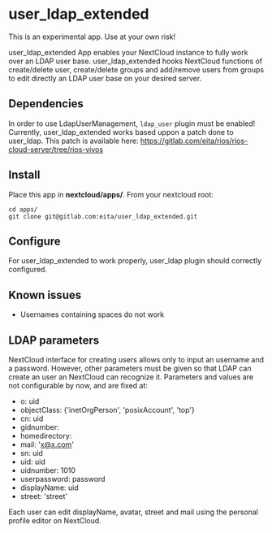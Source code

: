 # user_ldap_extended
This is an experimental app. Use at your own risk!

user_ldap_extended App enables your NextCloud instance to fully work over an LDAP user base. user_ldap_extended hooks NextCloud functions of create/delete user, create/delete groups and add/remove users from groups to edit directly an LDAP user base on your desired server.

## Dependencies

In order to use LdapUserManagement, `ldap_user` plugin must be enabled!
Currently, user_ldap_extended works based uppon a patch done to user_ldap. This patch is available here: https://gitlab.com/eita/rios/rios-cloud-server/tree/rios-vivos

## Install

Place this app in **nextcloud/apps/**. From your nextcloud root:
```
cd apps/
git clone git@gitlab.com:eita/user_ldap_extended.git
```
## Configure

For user_ldap_extended to work properly, user_ldap plugin should correctly configured.


## Known issues

* Usernames containing spaces do not work

## LDAP parameters

NextCloud interface for creating users allows only to input an username and a password. However, other parameters must be given so that LDAP can create an user an NextCloud can recognize it. Parameters and values are not configurable by now, and are fixed at:
            
* o: uid
* objectClass: {'inetOrgPerson', 'posixAccount', 'top'}
* cn: uid
* gidnumber: 
* homedirectory: 
* mail: 'x@x.com'
* sn: uid
* uid: uid
* uidnumber: 1010
* userpassword: password
* displayName: uid
* street: 'street'

Each user can edit displayName, avatar, street and mail using the personal profile editor on NextCloud.
